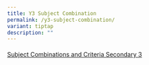 ```yaml
---
title: Y3 Subject Combination
permalink: /y3-subject-combination/
variant: tiptap
description: ""
---
```

<p></p>
<h4></h4>
<p><a href="/files/Subject_Combinations_and_Criteria_Sec_3__2025__EXP.pdf" rel="noopener nofollow" target="_blank">Subject Combinations and Criteria Secondary 3</a>
</p>